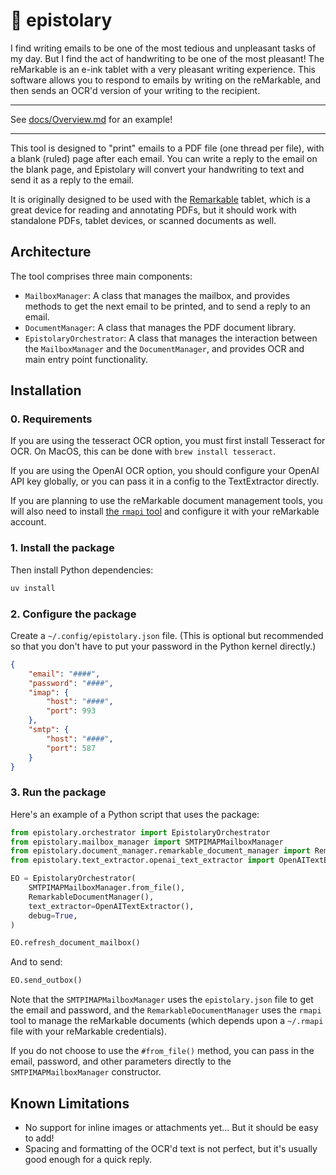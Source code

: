 # 💌 epistolary

I find writing emails to be one of the most tedious and unpleasant tasks of my day. But I find the act of handwriting to be one of the most pleasant! The reMarkable is an e-ink tablet with a very pleasant writing experience. This software allows you to respond to emails by writing on the reMarkable, and then sends an OCR'd version of your writing to the recipient.

---

See [docs/Overview.md](docs/Overview.md) for an example!

---

This tool is designed to "print" emails to a PDF file (one thread per file), with a blank (ruled) page after each email.
You can write a reply to the email on the blank page, and Epistolary will convert your handwriting to text and send it as a reply to the email.

It is originally designed to be used with the [Remarkable](https://remarkable.com/) tablet, which is a great device for reading and annotating PDFs, but it should work with standalone PDFs, tablet devices, or scanned documents as well.

## Architecture

The tool comprises three main components:

-   `MailboxManager`: A class that manages the mailbox, and provides methods to get the next email to be printed, and to send a reply to an email.
-   `DocumentManager`: A class that manages the PDF document library.
-   `EpistolaryOrchestrator`: A class that manages the interaction between the `MailboxManager` and the `DocumentManager`, and provides OCR and main entry point functionality.

## Installation

### 0. Requirements

If you are using the tesseract OCR option, you must first install Tesseract for OCR. On MacOS, this can be done with `brew install tesseract`.

If you are using the OpenAI OCR option, you should configure your OpenAI API key globally, or you can pass it in a config to the TextExtractor directly.

If you are planning to use the reMarkable document management tools, you will also need to install [the `rmapi` tool](https://github.com/juruen/rmapi) and configure it with your reMarkable account.

### 1. Install the package

Then install Python dependencies:

```bash
uv install
```

### 2. Configure the package

Create a `~/.config/epistolary.json` file. (This is optional but recommended so that you don't have to put your password in the Python kernel directly.)

```json
{
    "email": "####",
    "password": "####",
    "imap": {
        "host": "####",
        "port": 993
    },
    "smtp": {
        "host": "####",
        "port": 587
    }
}
```

### 3. Run the package

Here's an example of a Python script that uses the package:

```python
from epistolary.orchestrator import EpistolaryOrchestrator
from epistolary.mailbox_manager import SMTPIMAPMailboxManager
from epistolary.document_manager.remarkable_document_manager import RemarkableDocumentManager
from epistolary.text_extractor.openai_text_extractor import OpenAITextExtractor

EO = EpistolaryOrchestrator(
    SMTPIMAPMailboxManager.from_file(),
    RemarkableDocumentManager(),
    text_extractor=OpenAITextExtractor(),
    debug=True,
)

EO.refresh_document_mailbox()
```

And to send:

```python
EO.send_outbox()
```

Note that the `SMTPIMAPMailboxManager` uses the `epistolary.json` file to get the email and password, and the `RemarkableDocumentManager` uses the `rmapi` tool to manage the reMarkable documents (which depends upon a `~/.rmapi` file with your reMarkable credentials).

If you do not choose to use the `#from_file()` method, you can pass in the email, password, and other parameters directly to the `SMTPIMAPMailboxManager` constructor.

## Known Limitations

-   No support for inline images or attachments yet... But it should be easy to add!
-   Spacing and formatting of the OCR'd text is not perfect, but it's usually good enough for a quick reply.
